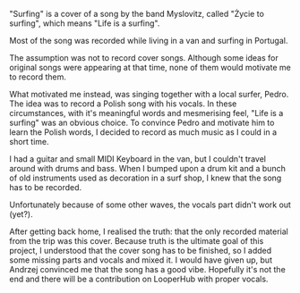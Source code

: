 "Surfing" is a cover of a song by the band Myslovitz, called "Życie to surfing", which means "Life is a surfing".

Most of the song was recorded while living in a van and surfing in Portugal.

The assumption was not to record cover songs. Although some ideas for original songs were appearing at that time, none of them would motivate me to record them.

What motivated me instead, was singing together with a local surfer, Pedro. The idea was to record a Polish song with his vocals. In these circumstances, with it's meaningful words and mesmerising feel, "Life is a surfing" was an obvious choice. To convince Pedro and motivate him to learn the Polish words, I decided to record as much music as I could in a short time.

I had a guitar and small MIDI Keyboard in the van, but I couldn't travel around with drums and bass. When I bumped upon a drum kit and a bunch of old instruments used as decoration in a surf shop, I knew that the song has to be recorded. 

Unfortunately because of some other waves, the vocals part didn't work out (yet?).

After getting back home, I realised the truth: that the only recorded material from the trip was this cover. Because truth is the ultimate goal of this project, I understood that the cover song has to be finished, so I added some missing parts and vocals and mixed it. I would have given up, but Andrzej convinced me that the song has a good vibe. Hopefully it's not the end and there will be a contribution on LooperHub with proper vocals.
